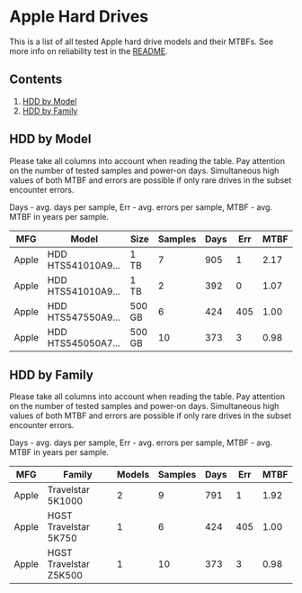 Apple Hard Drives
=================

This is a list of all tested Apple hard drive models and their MTBFs. See more
info on reliability test in the [README](https://github.com/bsdhw/SMART).

Contents
--------

1. [ HDD by Model  ](#hdd-by-model)
2. [ HDD by Family ](#hdd-by-family)

HDD by Model
------------

Please take all columns into account when reading the table. Pay attention on the
number of tested samples and power-on days. Simultaneous high values of both MTBF
and errors are possible if only rare drives in the subset encounter errors.

Days - avg. days per sample,
Err  - avg. errors per sample,
MTBF - avg. MTBF in years per sample.

| MFG       | Model              | Size   | Samples | Days  | Err   | MTBF |
|-----------|--------------------|--------|---------|-------|-------|------|
| Apple     | HDD HTS541010A9... | 1 TB   | 7       | 905   | 1     | 2.17   |
| Apple     | HDD HTS541010A9... | 1 TB   | 2       | 392   | 0     | 1.07   |
| Apple     | HDD HTS547550A9... | 500 GB | 6       | 424   | 405   | 1.00   |
| Apple     | HDD HTS545050A7... | 500 GB | 10      | 373   | 3     | 0.98   |

HDD by Family
-------------

Please take all columns into account when reading the table. Pay attention on the
number of tested samples and power-on days. Simultaneous high values of both MTBF
and errors are possible if only rare drives in the subset encounter errors.

Days - avg. days per sample,
Err  - avg. errors per sample,
MTBF - avg. MTBF in years per sample.

| MFG       | Family                 | Models | Samples | Days  | Err   | MTBF |
|-----------|------------------------|--------|---------|-------|-------|------|
| Apple     | Travelstar 5K1000      | 2      | 9       | 791   | 1     | 1.92   |
| Apple     | HGST Travelstar 5K750  | 1      | 6       | 424   | 405   | 1.00   |
| Apple     | HGST Travelstar Z5K500 | 1      | 10      | 373   | 3     | 0.98   |
